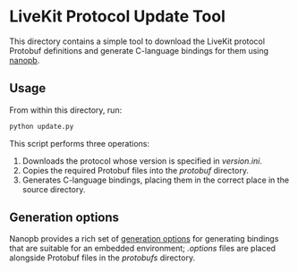 # LiveKit Protocol Update Tool

This directory contains a simple tool to download the LiveKit protocol Protobuf definitions and
generate C-language bindings for them using [nanopb](https://github.com/nanopb/nanopb).

## Usage

From within this directory, run:
```sh
python update.py
```

This script performs three operations:
1. Downloads the protocol whose version is specified in *version.ini*.
2. Copies the required Protobuf files into the *protobuf* directory.
3. Generates C-language bindings, placing them in the correct place in the source directory.

## Generation options

Nanopb provides a rich set of [generation options](https://jpa.kapsi.fi/nanopb/docs/reference.html#generator-options) for generating  bindings that are suitable for an embedded environment; *.options* files are placed alongside Protobuf files in the *protobufs* directory.